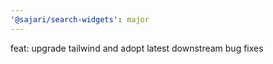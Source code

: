```yaml
---
'@sajari/search-widgets': major
---
```


feat: upgrade tailwind and adopt latest downstream bug fixes
